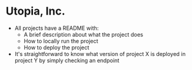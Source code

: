 # Utopia, Inc.

- All projects have a README with:
    - A brief description about what the project does
    - How to locally run the project
    - How to deploy the project
- It's straightforward to know what version of project X is deployed in project Y by simply checking an endpoint
